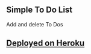 ## Simple To Do List

Add and delete To Dos

## [Deployed on Heroku](https://safe-plains-25170.herokuapp.com/)
